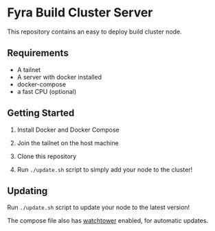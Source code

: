 # Fyra Build Cluster Server

This repository contains an easy to deploy build cluster node.

## Requirements

- A tailnet
- A server with docker installed
- docker-compose
- a fast CPU (optional)

## Getting Started

1. Install Docker and Docker Compose

2. Join the tailnet on the host machine

3. Clone this repository

4. Run `./update.sh` script to simply add your node to the cluster!

## Updating

Run `./update.sh` script to update your node to the latest version!

The compose file also has [watchtower](https://containrrr.dev/watchtower/) enabled, for automatic updates.
